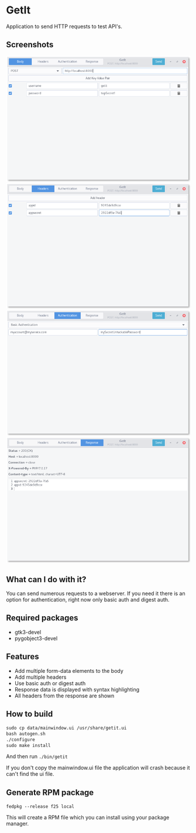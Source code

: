# GetIt

Application to send HTTP requests to test API's.

## Screenshots

<img title="GetIt Body" src="data/screenshots/body.png"/>
<img title="GetIt Headers" src="data/screenshots/headers.png"/>
<img title="GetIt Authentication" src="data/screenshots/authentication.png"/>
<img title="GetIt Response" src="data/screenshots/response.png"/>

## What can I do with it?

You can send numerous requests to a webserver. If you need it there is an
option for authentication, right now only basic auth and digest auth.

## Required packages

- gtk3-devel
- pygobject3-devel

## Features

- Add multiple form-data elements to the body
- Add multiple headers
- Use basic auth or digest auth
- Response data is displayed with syntax highlighting
- All headers from the response are shown

## How to build
```
sudo cp data/mainwindow.ui /usr/share/getit.ui
bash autogen.sh
./configure
sudo make install
```
And then run `./bin/getit`

If you don't copy the mainwindow.ui file the application will crash because
it can't find the ui file.

## Generate RPM package
```
fedpkg --release f25 local
```

This will create a RPM file which you can install using your package manager.
